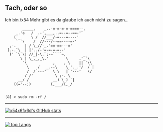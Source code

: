 ## Tach, oder so
Ich bin /x54
Mehr gibt es da glaube ich auch nicht zu sagen...

```
        _____,    _..-=-=-=-=-====--,
     _.'a   /  .-',___,..=--=--==-'`
    ( _     \ /  //___/-=---=----'
     ` `\    /  //---/--==----=-'
  ,-.    | / \_//-_.'==-==---='
 (.-.`\  | |'../-'=-=-=-=--'
  (' `\`\| //_|-\.`;-~````~,        _
       \ | \_,_,_\.'        \     .'_`\
        `\            ,    , \    || `\\
          \    /   _.--\    \ '._.'/  / |
          /  /`---'   \ \   |`'---'   \/
         / /'          \ ;-. \
      __/ /           __) \ ) `|
    ((='--;)         (,___/(,_/


[&] > sudo rm -rf /
```

<hr>

[![x54x6fx6d's GitHub stats](https://github-readme-stats.vercel.app/api?username=x54x6fx6d)](https://github.com/x54x6fx6d/github-readme-stats)

<hr>

[![Top Langs](https://github-readme-stats.vercel.app/api/top-langs/?username=x54x6fx6d)](https://github.com/x54x6fx6d/github-readme-stats)

